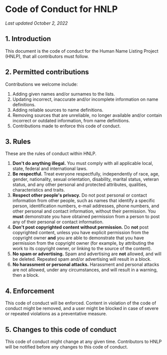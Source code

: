 # Code of Conduct for HNLP
*Last updated October 2, 2022*

## 1. Introduction
This document is the code of conduct for the Human Name Listing Project (HNLP),
that all contributors must follow.

## 2. Permitted contributions
Contributions we welcome include:
1. Adding given names and/or surnames to the lists.
2. Updating incorrect, inaccurate and/or incomplete information on name definitions.
3. Adding reliable sources to name definitions.
4. Removing sources that are unreliable, no longer available and/or contain incorrect or
   outdated information, from name definitions.
5. Contributions made to enforce this code of conduct.

## 3. Rules
These are the rules of conduct within HNLP.
1. **Don't do anything illegal.** You must comply with all applicable local, state, federal and
   international laws.
2. **Be respectful.** Treat everyone respectfully, independently of race, age, gender,
   nationality, sexual orientation, disability, marital status, veteran status, and any other
   personal and protected attributes, qualities, characteristics and traits.
3. **Respect other people's privacy.** Do not post personal or contact information from other
   people, such as names that identify a specific person, identification numbers, e-mail
   addresses, phone numbers, and other personal and contact information, without their permission.
   You **must** demonstrate you have obtained permission from a person to post any of their
   personal or contact information.
4. **Don't post copyrighted content without permission.** Do **not** post copyrighted content,
   unless you have explicit permission from the copyright owner **and** you are able to
   demonstrate that you have permission from the copyright owner (for example, by attributing
   the work to its copyright owner, or linking to the source of the content).
5. **No spam or advertising.** Spam and advertising are **not** allowed, and will be deleted.
   Repeated spam and/or advertising will result in a block.
6. **No harassment or personal attacks.** Harassment and personal attacks are not allowed,
   under any circumstances, and will result in a warning, then a block.

## 4. Enforcement
This code of conduct will be enforced. Content in violation of the code of conduct might be
removed, and a user might be blocked in case of severe or repeated violations as a preventative
measure.

## 5. Changes to this code of conduct
This code of conduct might change at any given time. Contributors to HNLP will be notified before
any changes to this code of conduct.
